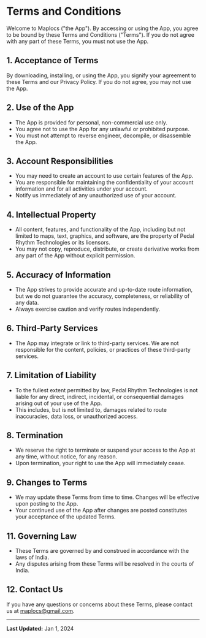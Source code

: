 # Terms and Conditions

Welcome to Maplocs ("the App"). By accessing or using the App, you agree to be bound by these Terms and Conditions ("Terms"). If you do not agree with any part of these Terms, you must not use the App.

## 1. Acceptance of Terms
By downloading, installing, or using the App, you signify your agreement to these Terms and our Privacy Policy. If you do not agree, you may not use the App.

## 2. Use of the App
- The App is provided for personal, non-commercial use only.
- You agree not to use the App for any unlawful or prohibited purpose.
- You must not attempt to reverse engineer, decompile, or disassemble the App.

## 3. Account Responsibilities
- You may need to create an account to use certain features of the App.
- You are responsible for maintaining the confidentiality of your account information and for all activities under your account.
- Notify us immediately of any unauthorized use of your account.

## 4. Intellectual Property
- All content, features, and functionality of the App, including but not limited to maps, text, graphics, and software, are the property of Pedal Rhythm Technologies or its licensors.
- You may not copy, reproduce, distribute, or create derivative works from any part of the App without explicit permission.

## 5. Accuracy of Information
- The App strives to provide accurate and up-to-date route information, but we do not guarantee the accuracy, completeness, or reliability of any data.
- Always exercise caution and verify routes independently.

## 6. Third-Party Services
- The App may integrate or link to third-party services. We are not responsible for the content, policies, or practices of these third-party services.

## 7. Limitation of Liability
- To the fullest extent permitted by law, Pedal Rhythm Technologies is not liable for any direct, indirect, incidental, or consequential damages arising out of your use of the App.
- This includes, but is not limited to, damages related to route inaccuracies, data loss, or unauthorized access.

## 8. Termination
- We reserve the right to terminate or suspend your access to the App at any time, without notice, for any reason.
- Upon termination, your right to use the App will immediately cease.

## 9. Changes to Terms
- We may update these Terms from time to time. Changes will be effective upon posting to the App.
- Your continued use of the App after changes are posted constitutes your acceptance of the updated Terms.

## 11. Governing Law
- These Terms are governed by and construed in accordance with the laws of India.
- Any disputes arising from these Terms will be resolved in the courts of India.

## 12. Contact Us
If you have any questions or concerns about these Terms, please contact us at maplocs@gmail.com.

---

**Last Updated:** Jan 1, 2024

